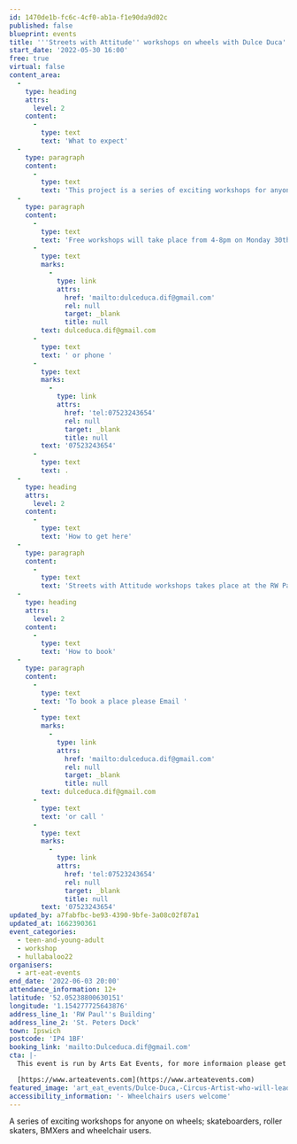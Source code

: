 ```yaml
---
id: 1470de1b-fc6c-4cf0-ab1a-f1e90da9d02c
published: false
blueprint: events
title: '''Streets with Attitude'' workshops on wheels with Dulce Duca'
start_date: '2022-05-30 16:00'
free: true
virtual: false
content_area:
  -
    type: heading
    attrs:
      level: 2
    content:
      -
        type: text
        text: 'What to expect'
  -
    type: paragraph
    content:
      -
        type: text
        text: 'This project is a series of exciting workshops for anyone on wheels; skateboarders, roller skaters, BMXers and wheelchair users. This is an opportunity for creative collaboration and immersion into the possibilities of the world on wheels. This project is led by Dulce Duca an actress and circus artist for the last 17 years, originally from Portugal, she is based in Great Yarmouth, East Anglia’s original Circus Capital.'
  -
    type: paragraph
    content:
      -
        type: text
        text: 'Free workshops will take place from 4-8pm on Monday 30th of May to Friday the 3rd of June in the RW Paul''s Building on St. Peters Dock, Bridge Street, Ipswich IP4 1BF. Workshops are open to anyone willing to be creative on wheels, ages 12+. For registration and more info contact Dulce by email '
      -
        type: text
        marks:
          -
            type: link
            attrs:
              href: 'mailto:dulceduca.dif@gmail.com'
              rel: null
              target: _blank
              title: null
        text: dulceduca.dif@gmail.com
      -
        type: text
        text: ' or phone '
      -
        type: text
        marks:
          -
            type: link
            attrs:
              href: 'tel:07523243654'
              rel: null
              target: _blank
              title: null
        text: '07523243654'
      -
        type: text
        text: .
  -
    type: heading
    attrs:
      level: 2
    content:
      -
        type: text
        text: 'How to get here'
  -
    type: paragraph
    content:
      -
        type: text
        text: 'Streets with Attitude workshops takes place at the RW Paul''s Building at St Peter''s Dock. '
  -
    type: heading
    attrs:
      level: 2
    content:
      -
        type: text
        text: 'How to book'
  -
    type: paragraph
    content:
      -
        type: text
        text: 'To book a place please Email '
      -
        type: text
        marks:
          -
            type: link
            attrs:
              href: 'mailto:dulceduca.dif@gmail.com'
              rel: null
              target: _blank
              title: null
        text: dulceduca.dif@gmail.com
      -
        type: text
        text: 'or call '
      -
        type: text
        marks:
          -
            type: link
            attrs:
              href: 'tel:07523243654'
              rel: null
              target: _blank
              title: null
        text: '07523243654'
updated_by: a7fabfbc-be93-4390-9bfe-3a08c02f87a1
updated_at: 1662390361
event_categories:
  - teen-and-young-adult
  - workshop
  - hullabaloo22
organisers:
  - art-eat-events
end_date: '2022-06-03 20:00'
attendance_information: 12+
latitude: '52.05238800630151'
longitude: '1.154277725643876'
address_line_1: 'RW Paul''s Building'
address_line_2: 'St. Peters Dock'
town: Ipswich
postcode: 'IP4 1BF'
booking_link: 'mailto:Dulceduca.dif@gmail.com'
cta: |-
  This event is run by Arts Eat Events, for more informaion please get in touch via:

  [https://www.arteatevents.com](https://www.arteatevents.com)
featured_image: 'art_eat_events/Dulce-Duca,-Circus-Artist-who-will-lead-community-workshops-in-May-and-June.-Photo-by-Bartlomiej-Kwiat.jpg'
accessibility_information: '- Wheelchairs users welcome'
---
```

A series of exciting workshops for anyone on wheels; skateboarders, roller skaters, BMXers and wheelchair users.